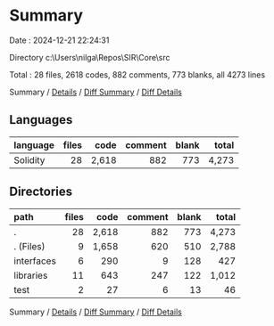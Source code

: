 # Summary

Date : 2024-12-21 22:24:31

Directory c:\\Users\\nilga\\Repos\\SIR\\Core\\src

Total : 28 files,  2618 codes, 882 comments, 773 blanks, all 4273 lines

Summary / [Details](details.md) / [Diff Summary](diff.md) / [Diff Details](diff-details.md)

## Languages
| language | files | code | comment | blank | total |
| :--- | ---: | ---: | ---: | ---: | ---: |
| Solidity | 28 | 2,618 | 882 | 773 | 4,273 |

## Directories
| path | files | code | comment | blank | total |
| :--- | ---: | ---: | ---: | ---: | ---: |
| . | 28 | 2,618 | 882 | 773 | 4,273 |
| . (Files) | 9 | 1,658 | 620 | 510 | 2,788 |
| interfaces | 6 | 290 | 9 | 128 | 427 |
| libraries | 11 | 643 | 247 | 122 | 1,012 |
| test | 2 | 27 | 6 | 13 | 46 |

Summary / [Details](details.md) / [Diff Summary](diff.md) / [Diff Details](diff-details.md)